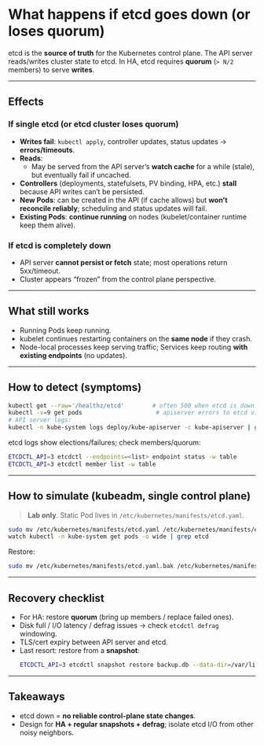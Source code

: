 # What happens if **etcd** goes down (or loses quorum)

etcd is the **source of truth** for the Kubernetes control plane. The API server reads/writes cluster state to etcd. In HA, etcd requires **quorum** (`> N/2` members) to serve **writes**.

---

## Effects

### If **single etcd** (or etcd cluster **loses quorum**)
- **Writes fail**: `kubectl apply`, controller updates, status updates → **errors/timeouts**.
- **Reads**:
  - May be served from the API server’s **watch cache** for a while (stale), but eventually fail if uncached.
- **Controllers** (deployments, statefulsets, PV binding, HPA, etc.) **stall** because API writes can’t be persisted.
- **New Pods**: can be created in the API (if cache allows) but **won’t reconcile reliably**; scheduling and status updates will fail.
- **Existing Pods**: **continue running** on nodes (kubelet/container runtime keep them alive).

### If etcd is **completely down**
- API server **cannot persist or fetch** state; most operations return 5xx/timeout.
- Cluster appears “frozen” from the control plane perspective.

---

## What still works
- Running Pods keep running.
- kubelet continues restarting containers on the **same node** if they crash.
- Node-local processes keep serving traffic; Services keep routing **with existing endpoints** (no updates).

---

## How to detect (symptoms)
```bash
kubectl get --raw='/healthz/etcd'        # often 500 when etcd is down
kubectl -v=9 get pods                     # apiserver errors to etcd visible in logs
# API server logs:
kubectl -n kube-system logs deploy/kube-apiserver -c kube-apiserver | grep -i etcd
```

etcd logs show elections/failures; check members/quorum:
```bash
ETCDCTL_API=3 etcdctl --endpoints=<list> endpoint status -w table
ETCDCTL_API=3 etcdctl member list -w table
```

---

## How to simulate (kubeadm, single control plane)
> **Lab only**. Static Pod lives in `/etc/kubernetes/manifests/etcd.yaml`.
```bash
sudo mv /etc/kubernetes/manifests/etcd.yaml /etc/kubernetes/manifests/etcd.yaml.bak
watch kubectl -n kube-system get pods -o wide | grep etcd
```
Restore:
```bash
sudo mv /etc/kubernetes/manifests/etcd.yaml.bak /etc/kubernetes/manifests/etcd.yaml
```

---

## Recovery checklist
- For HA: restore **quorum** (bring up members / replace failed ones).
- Disk full / I/O latency / defrag issues → check `etcdctl defrag` windowing.
- TLS/cert expiry between API server and etcd.
- Last resort: restore from a **snapshot**:
  ```bash
  ETCDCTL_API=3 etcdctl snapshot restore backup.db --data-dir=/var/lib/etcd-new
  ```

---

## Takeaways
- etcd down = **no reliable control-plane state changes**.
- Design for **HA + regular snapshots + defrag**; isolate etcd I/O from other noisy neighbors.
